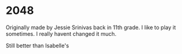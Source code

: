 # 2048

Originally made by Jessie Srinivas back in 11th grade. I like to play it sometimes. I really havent changed it much. 

Still better than Isabelle's